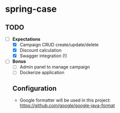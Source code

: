 # spring-case

## TODO
- [ ] **Expectations**
  - [x] Campaign CRUD create/update/delete
  - [x] Discount calculation
  - [x] Swagger integration (!)
- [ ] **Bonus**
  - [ ] Admin panel to manage campaign
  - [ ] Dockerize application
  
  ## Configuration
  - Google formatter will be used in this project: https://github.com/google/google-java-format
